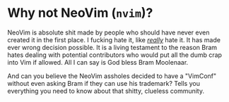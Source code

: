 # Why not NeoVim (`nvim`)?

NeoVim is absolute shit made by people who should have never even
created it in the first place. I fucking hate it, like [*really*] hate it.
It has made ever wrong decision possible. It is a living testament to
the reason Bram hates dealing with potential contributors who would put
all the dumb crap into Vim if allowed. All I can say is God bless Bram
Moolenaar.

And can you believe the NeoVim assholes decided to have a "VimConf"
without even asking Bram if they can use his trademark? Tells you
everything you need to know about that shitty, clueless community.

[*really*]: <https://github.com/rwxrob/zet/search?q=neovim>

